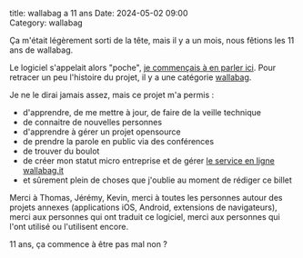 title: wallabag a 11 ans
Date: 2024-05-02 09:00  
Category: wallabag

Ça m'était légèrement sorti de la tête, mais il y a un mois, nous fêtions les 11 ans de wallabag. 

Le logiciel s'appelait alors "poche", [je commençais à en parler ici](https://nicolas.loeuillet.org/billets/2013/04/03/poche-pour-remplacer-instapaper-pocket-et-readability/). Pour retracer un peu l'histoire du projet, il y a une catégorie [wallabag](https://nicolas.loeuillet.org/category/wallabag).

Je ne le dirai jamais assez, mais ce projet m'a permis : 

- d'apprendre, de me mettre à jour, de faire de la veille technique 
- de connaitre de nouvelles personnes
- d'apprendre à gérer un projet opensource 
- de prendre la parole en public via des conférences 
- de trouver du boulot 
- de créer mon statut micro entreprise et de gérer [le service en ligne wallabag.it](https://www.wallabag.it/fr)
- et sûrement plein de choses que j'oublie au moment de rédiger ce billet 

Merci à Thomas, Jérémy, Kevin, merci à toutes les personnes autour des projets annexes (applications iOS, Android, extensions de navigateurs), merci aux personnes qui ont traduit ce logiciel, merci aux personnes qui l'ont utilisé ou l'utilisent encore. 

11 ans, ça commence à être pas mal non ? 
